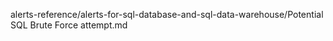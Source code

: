 alerts-reference/alerts-for-sql-database-and-sql-data-warehouse/Potential SQL Brute Force attempt.md
